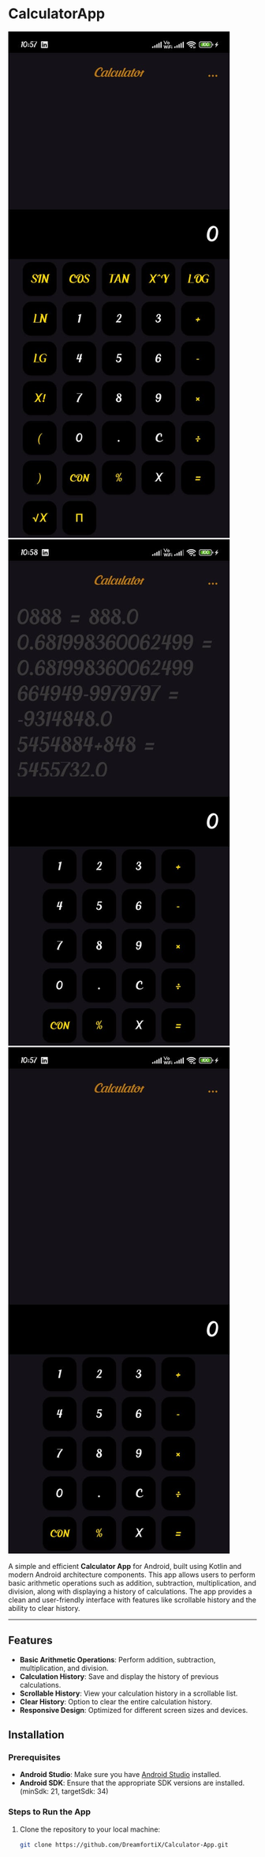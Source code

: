 # CalculatorApp

![Calculator 1](https://github.com/DreamfortiX/Calculator-App/blob/2f83574760f5ec0475bf32ee79c5ce4711771ff8/cal1.jpg)
![Calculator 2](https://github.com/DreamfortiX/Calculator-App/blob/7aa6a322fc4da7ff2cc5539046e6548a34033785/cal2.jpg)
![Calculator 3](https://github.com/DreamfortiX/Calculator-App/blob/751068bb74c258abb20ef03b3958688a0cb4b4dd/cal3.jpg)

A simple and efficient **Calculator App** for Android, built using Kotlin and modern Android architecture components. This app allows users to perform basic arithmetic operations such as addition, subtraction, multiplication, and division, along with displaying a history of calculations. The app provides a clean and user-friendly interface with features like scrollable history and the ability to clear history.

---

## Features

- **Basic Arithmetic Operations**: Perform addition, subtraction, multiplication, and division.
- **Calculation History**: Save and display the history of previous calculations.
- **Scrollable History**: View your calculation history in a scrollable list.
- **Clear History**: Option to clear the entire calculation history.
- **Responsive Design**: Optimized for different screen sizes and devices.



## Installation

### Prerequisites
- **Android Studio**: Make sure you have [Android Studio](https://developer.android.com/studio) installed.
- **Android SDK**: Ensure that the appropriate SDK versions are installed. (minSdk: 21, targetSdk: 34)

### Steps to Run the App

1. Clone the repository to your local machine:

   ```bash
   git clone https://github.com/DreamfortiX/Calculator-App.git
